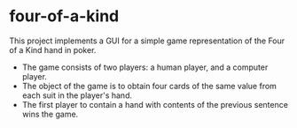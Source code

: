 # four-of-a-kind
This project implements a GUI for a simple game representation of the Four of a Kind hand in poker.  
- The game consists of two players: a human player, and a computer player.
- The object of the game is to obtain four cards of the same value from each suit in the player's hand.
- The first player to contain a hand with contents of the previous sentence wins the game.
